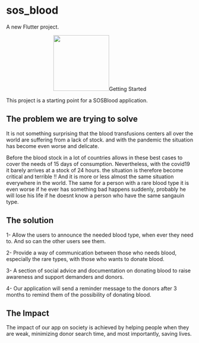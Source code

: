 # sos_blood

A new Flutter project.

<p align="center">
<span>
  <img src="https://github.com/ehabdevel/sos_blood/blob/main/screenshoots/screen1.jpeg" style="width: 150px; />
  </span>
<span>
  <img src="https://github.com/ehabdevel/sos_blood/blob/main/screenshoots/screen2.jpeg" style="width: 150px; />
    </span>
</p>

## Getting Started

This project is a starting point for a SOSBlood application.

## The problem we are trying to solve

It is not something surprising that the blood transfusions centers all over the world are suffering from a lack of stock. and with the pandemic the situation has become even worse and delicate.

Before the blood stock in a lot of countries allows in these best cases to cover the needs of 15 days of consumption. Nevertheless, with the covid19 it barely arrives at a stock of 24 hours. the situation is therefore become critical and terrible !! And it is more or less almost the same situation everywhere in the world. The same for a person with a rare blood type it is even worse if he ever has  something bad happens suddenly,  probably he will lose his life if he doesnt know a person who have the same sangauin type.

## The solution

1- Allow the users to announce the needed blood type, when ever they need to. And so can the other users see them.

2- Provide a way of communication between those who needs blood, especially the rare types, with those who wants to donate blood.

3- A section of social advice and documentation on donating blood to raise awareness and support demanders and donors.

4- Our application will send a reminder message to the donors after 3 months to remind them of the possibility of donating blood.

## The Impact

The impact of our app on society is achieved by helping people when they are weak, minimizing donor search time, and most importantly, saving lives.
